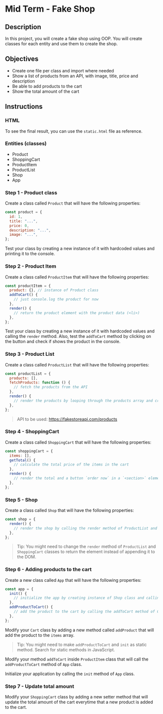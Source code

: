 # Mid Term - Fake Shop

## Description

In this project, you will create a fake shop using OOP. You will create classes for each entity and use them to create the shop.

## Objectives

- Create one file per class and import where needed
- Show a list of products from an API, with image, title, price and description
- Be able to add products to the cart
- Show the total amount of the cart

## Instructions

### HTML

To see the final result, you can use the `static.html` file as reference.

### Entities (classes)

- Product
- ShoppingCart
- ProductItem
- ProductList
- Shop
- App

### Step 1 - Product class

Create a class called `Product` that will have the following properties:

```js
const product = {
  id: 1,
  title: "...",
  price: 0,
  description: "...",
  image: "...",
};
```

Test your class by creating a new instance of it with hardcoded values and printing it to the console.

### Step 2 - Product Item

Create a class called `ProductItem` that will have the following properties:

```js
const productItem = {
  product: {}, // instance of Product class
  addToCart() {
    // just console.log the product for now
  },
  render() {
    // return the product element with the product data (<li>)
  },
};
```

Test your class by creating a new instance of it with hardcoded values and calling the `render` method. Also, test the `addToCart` method by clicking on the button and check if shows the product in the console.

### Step 3 - Product List

Create a class called `ProductList` that will have the following properties:

```js
const productList = {
  products: [],
  fetchProducts: function () {
    // fetch the products from the API
  },
  render() {
    // render the products by looping through the products array and create a new ProductItem instance for each product. Use render method of ProductItem class to get each product element and append it to the `<ul>`.
  },
};
```

> API to be used: https://fakestoreapi.com/products

### Step 4 - ShoppingCart

Create a class called `ShoppingCart` that will have the following properties:

```js
const shoppingCart = {
  items: [],
  getTotal() {
    // calculate the total price of the items in the cart
  },
  render() {
    // render the total and a button `order now` in a `<section>` element
  },
};
```

### Step 5 - Shop

Create a class called `Shop` that will have the following properties:

```js
const shop = {
  render() {
    // render the shop by calling the render method of ProductList and ShoppingCart classes
  },
};
```

> Tip: You might need to change the `render` method of `ProductList` and `ShoppingCart` classes to return the element instead of appending it to the DOM.

### Step 6 - Adding products to the cart

Create a new class called `App` that will have the following properties:

```js
const app = {
  init() {
    // initialize the app by creating instance of Shop class and calling the render method of the Shop class
  },
  addProductToCart() {
    // add the product to the cart by calling the addToCart method of Cart class
  },
};
```

Modify your `Cart` class by adding a new method called `addProduct` that will add the product to the `items` array.

> Tip: You might need to make `addProductToCart` and `init` as static method. Search for static methods in JavaScript.

Modify your method `addToCart` inside `ProductItem` class that will call the `addProductToCart` method of `App` class.

Initialize your application by calling the `init` method of `App` class.

### Step 7 - Update total amount

Modify your `ShoppingCart` class by adding a new setter method that will update the total amount of the cart everytime that a new product is added to the cart.
